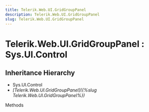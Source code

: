 ```yaml
---
title: Telerik.Web.UI.GridGroupPanel
description: Telerik.Web.UI.GridGroupPanel
slug: Telerik.Web.UI.GridGroupPanel
---
```


# Telerik.Web.UI.GridGroupPanel : Sys.UI.Control 

## Inheritance Hierarchy

* Sys.UI.Control
* *[Telerik.Web.UI.GridGroupPanel]({%slug Telerik.Web.UI.GridGroupPanel%})*


Methods



